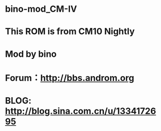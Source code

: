bino-mod_CM-IV
========================
This ROM is from CM10 Nightly
=============================

Mod by bino 
=============================
Forum：http://bbs.androm.org
====================================
BLOG: http://blog.sina.com.cn/u/1334172695
====================================

